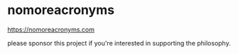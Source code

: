 # nomoreacronyms  

https://nomoreacronyms.com 

please sponsor this project if you're interested in supporting the philosophy.     


 
